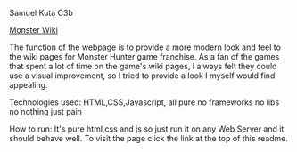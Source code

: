 Samuel Kuta C3b

[Monster Wiki](https://dantolas.github.io/WA_MonsterWiki/views/)

The function of the webpage is to provide a more modern look and feel to the wiki pages for Monster Hunter game franchise.
As a fan of the games that spent a lot of time on the game's wiki pages, I always felt they could use a visual improvement, so I tried 
to provide a look I myself would find appealing.

Technologies used: HTML,CSS,Javascript, all pure no frameworks no libs no nothing just pain


How to run: It's pure html,css and js so just run it on any Web Server and it should behave well. To visit the page click the link at the top of this readme.
